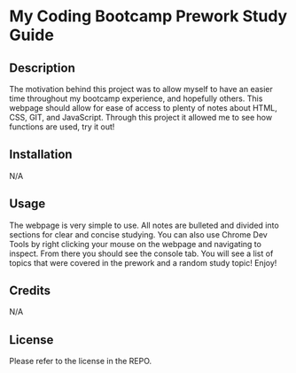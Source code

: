# My Coding Bootcamp Prework Study Guide

## Description

The motivation behind this project was to allow myself to have an easier time throughout my bootcamp experience, and hopefully others.  This webpage should allow for ease of access to plenty of notes about HTML, CSS, GIT, and JavaScript.  Through this project it allowed me to see how functions are used, try it out!

## Installation

N/A

## Usage

The webpage is very simple to use.  All notes are bulleted and divided into sections for clear and concise studying.  You can also use Chrome Dev Tools by right clicking your mouse on the webpage and navigating to inspect.  From there you should see the console tab.  You will see a list of topics that were covered in the prework and a random study topic! Enjoy!

## Credits

N/A

## License

Please refer to the license in the REPO.